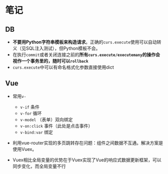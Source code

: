 # 笔记
## DB
- **不要用Python字符串模板来构造请求**。正确的`curs.execute`使用可以自动转义（见SQL注入测试），但Python模板不会。
- 在执行`commit`或者关闭连接之前的**所有`curs.execute/executemany`的操作会视作一个事务里的，随时可以`rollback`**
- `curs.execute`中可以有命名格式化参数直接使用dict

## Vue
- 常用`v-`
  - `v-if` 条件
  - `v-for` 循环
  - `v-model` （表单）双向绑定
  - `v-on:click` 事件（此处是点击事件）
  - `v-bind:var` 绑定

- 利用vue-router实现的多页跳转存在问题：组件之间数据不互通。解决方案是使用Vuex。
- Vuex相比全局变量的优势在于Vuex实现了Vue的响应式数据更新框架，可以同步变化，而全局变量不行